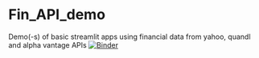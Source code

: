 # Fin_API_demo
Demo(-s) of basic streamlit apps using financial data from yahoo, quandl and alpha vantage APIs
[![Binder](https://mybinder.org/badge_logo.svg)](https://mybinder.org/v2/gh/AndyShor/Fin_API_demo/master)
